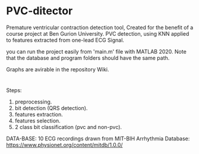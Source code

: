 # PVC-ditector
Premature ventricular contraction detection tool, Created for the benefit of a course project at Ben Gurion University.
PVC detection, using KNN applied to features extracted from one-lead ECG Signal.

you can run the project easily from 'main.m' file with MATLAB 2020. Note that the database and program folders should have the same path.

Graphs are avirable in the repository Wiki.
#
Steps: 
1) preprocessing.
2) bit detection (QRS detection).
3) features extraction.
4) features selection.
5) 2 class bit classification (pvc and non-pvc).

DATA-BASE:
10 ECG recordings drawn from MIT-BIH Arrhythmia Database: https://www.physionet.org/content/mitdb/1.0.0/


